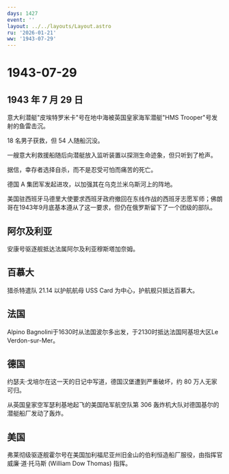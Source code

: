 ```yaml
---
days: 1427
event: ''
layout: ../../layouts/Layout.astro
ru: '2026-01-21'
ww: '1943-07-29'
---
```


# 1943-07-29

## 1943 年 7 月 29 日

意大利潜艇"皮埃特罗米卡"号在地中海被英国皇家海军潜艇"HMS
Trooper"号发射的鱼雷击沉。

18 名男子获救，但 54 人随船沉没。

一艘意大利救援船随后向潜艇放入监听装置以探测生命迹象，但只听到了枪声。

据信，幸存者选择自杀，而不是忍受可怕而痛苦的死亡。

德国 A 集团军发起进攻，以加强其在乌克兰米乌斯河上的阵地。

美国驻西班牙马德里大使要求西班牙政府撤回在东线作战的西班牙志愿军师；佛朗哥在1943年9月底基本遵从了这一要求，但仍在俄罗斯留下了一个团级的部队。

## 阿尔及利亚

安康号驱逐舰抵达法属阿尔及利亚穆斯塔加奈姆。

## 百慕大

猎杀特遣队 21.14 以护航航母 USS Card 为中心，护航舰只抵达百慕大。

## 法国

Alpino Bagnolini于1630时从法国波尔多出发，于2130时抵达法国阿基坦大区Le
Verdon-sur-Mer。

## 德国

约瑟夫·戈培尔在这一天的日记中写道，德国汉堡遭到严重破坏，约 80
万人无家可归。

从英国皇家空军瑟利基地起飞的美国陆军航空队第 306
轰炸机大队对德国基尔的潜艇船厂发动了轰炸。

## 美国

弗莱彻级驱逐舰霍尔号在美国加利福尼亚州旧金山的伯利恒造船厂服役，由指挥官威廉·道·托马斯
(William Dow Thomas) 指挥。